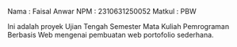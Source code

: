 Nama   : Faisal Anwar
NPM    : 2310631250052
Matkul : PBW

Ini adalah proyek Ujian Tengah Semester Mata Kuliah Pemrograman Berbasis Web mengenai pembuatan web portofolio sederhana.
